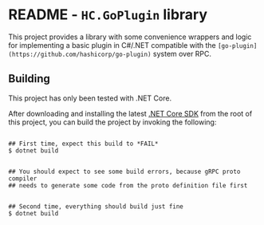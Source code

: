# README - `HC.GoPlugin` library

This project provides a library with some convenience wrappers and
logic for implementing a basic plugin in C#/.NET compatible with the
`[go-plugin](https://github.com/hashicorp/go-plugin)` system over RPC.

## Building

This project has only been tested with .NET Core.

After downloading and installing the latest [.NET Core SDK](https://dotnet.microsoft.com/download)
from the root of this project, you can build the project by invoking the following:

```pwsh

## First time, expect this build to *FAIL*
$ dotnet build


## You should expect to see some build errors, because gRPC proto compiler
## needs to generate some code from the proto definition file first


## Second time, everything should build just fine
$ dotnet build

```
